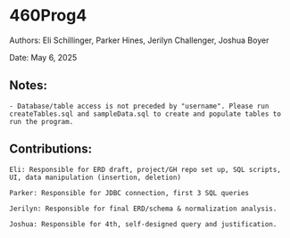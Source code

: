 # 460Prog4

Authors: Eli Schillinger, Parker Hines, Jerilyn Challenger, Joshua Boyer

Date: May 6, 2025

## Notes:
    - Database/table access is not preceded by "username". Please run createTables.sql and sampleData.sql to create and populate tables to run the program.

## Contributions:
    Eli: Responsible for ERD draft, project/GH repo set up, SQL scripts, UI, data manipulation (insertion, deletion)

    Parker: Responsible for JDBC connection, first 3 SQL queries

    Jerilyn: Responsible for final ERD/schema & normalization analysis.

    Joshua: Responsible for 4th, self-designed query and justification.